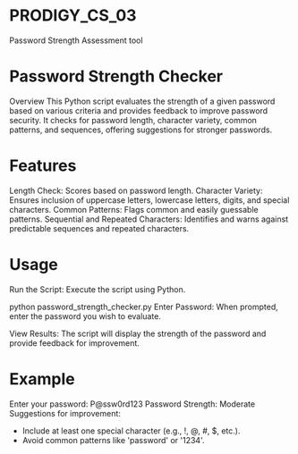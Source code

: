 # PRODIGY_CS_03
Password Strength Assessment tool

# Password Strength Checker
Overview
This Python script evaluates the strength of a given password based on various criteria and provides feedback to improve password security. It checks for password length, character variety, common patterns, and sequences, offering suggestions for stronger passwords.

# Features
Length Check: Scores based on password length.
Character Variety: Ensures inclusion of uppercase letters, lowercase letters, digits, and special characters.
Common Patterns: Flags common and easily guessable patterns.
Sequential and Repeated Characters: Identifies and warns against predictable sequences and repeated characters.

# Usage
Run the Script: Execute the script using Python.

python password_strength_checker.py
Enter Password: When prompted, enter the password you wish to evaluate.

View Results: The script will display the strength of the password and provide feedback for improvement.

# Example
Enter your password: P@ssw0rd123
Password Strength: Moderate
Suggestions for improvement:
- Include at least one special character (e.g., !, @, #, $, etc.).
- Avoid common patterns like 'password' or '1234'.

